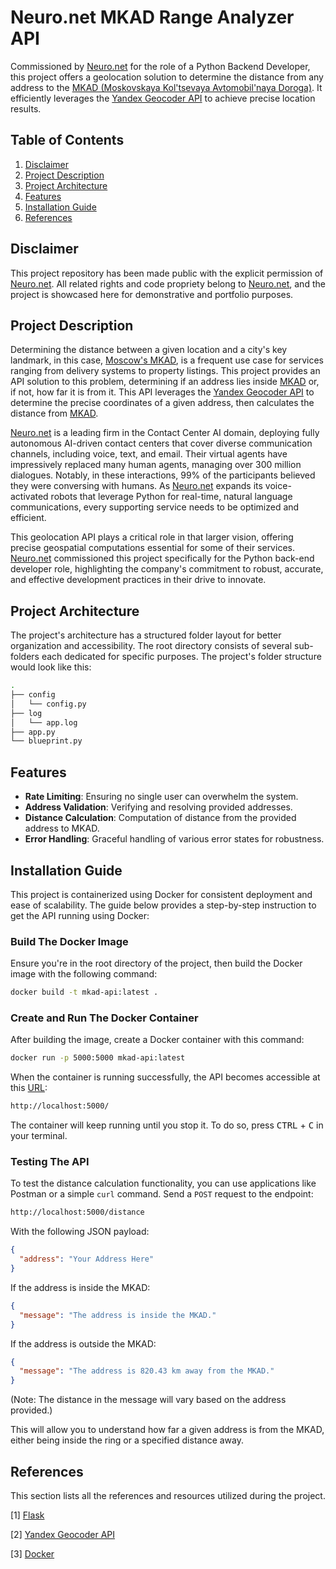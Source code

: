 # Neuro.net MKAD Range Analyzer API

Commissioned by [Neuro.net](https://neuro.net/) for the role of a Python Backend Developer, this project offers a geolocation solution to determine the distance from any address to the [MKAD (Moskovskaya Kol'tsevaya Avtomobil'naya Doroga)](https://maps.app.goo.gl/mc1hgemuSpMnn1E8A). It efficiently leverages the [Yandex Geocoder API](https://yandex.ru/dev/geocode/doc/en/) to achieve precise location results.

## Table of Contents

1. [Disclaimer](#disclaimer)
2. [Project Description](#project-description)
3. [Project Architecture](#project-architecture)
4. [Features](#features)
5. [Installation Guide](#installation-guide)
6. [References](#references)

## Disclaimer

This project repository has been made public with the explicit permission of [Neuro.net](https://neuro.net/). All related rights and code propriety belong to [Neuro.net](https://neuro.net/), and the project is showcased here for demonstrative and portfolio purposes.

## Project Description

Determining the distance between a given location and a city's key landmark, in this case, [Moscow's MKAD](https://maps.app.goo.gl/mc1hgemuSpMnn1E8A), is a frequent use case for services ranging from delivery systems to property listings. This project provides an API solution to this problem, determining if an address lies inside [MKAD](https://maps.app.goo.gl/mc1hgemuSpMnn1E8A) or, if not, how far it is from it. This API leverages the [Yandex Geocoder API](https://yandex.ru/dev/geocode/doc/en/) to determine the precise coordinates of a given address, then calculates the distance from [MKAD](https://maps.app.goo.gl/mc1hgemuSpMnn1E8A).

[Neuro.net](https://neuro.net/) is a leading firm in the Contact Center AI domain, deploying fully autonomous AI-driven contact centers that cover diverse communication channels, including voice, text, and email. Their virtual agents have impressively replaced many human agents, managing over 300 million dialogues. Notably, in these interactions, 99% of the participants believed they were conversing with humans. As [Neuro.net](https://neuro.net/) expands its voice-activated robots that leverage Python for real-time, natural language communications, every supporting service needs to be optimized and efficient.

This geolocation API plays a critical role in that larger vision, offering precise geospatial computations essential for some of their services. [Neuro.net](https://neuro.net/) commissioned this project specifically for the Python back-end developer role, highlighting the company's commitment to robust, accurate, and effective development practices in their drive to innovate.

## Project Architecture

The project's architecture has a structured folder layout for better organization and accessibility. The root directory consists of several sub-folders each dedicated for specific purposes. The project's folder structure would look like this:

```bash
.
├── config
│   └── config.py
├── log
│   └── app.log
├── app.py
└── blueprint.py
```

## Features

- **Rate Limiting**: Ensuring no single user can overwhelm the system.
- **Address Validation**: Verifying and resolving provided addresses.
- **Distance Calculation**: Computation of distance from the provided address to MKAD.
- **Error Handling**: Graceful handling of various error states for robustness.

## Installation Guide

This project is containerized using Docker for consistent deployment and ease of scalability. The guide below provides a step-by-step instruction to get the API running using Docker:

### Build The Docker Image

Ensure you're in the root directory of the project, then build the Docker image with the following command:

```bash
docker build -t mkad-api:latest .
```

### Create and Run The Docker Container

After building the image, create a Docker container with this command:

```bash
docker run -p 5000:5000 mkad-api:latest
```

When the container is running successfully, the API becomes accessible at this [URL](http://localhost:8501/):

```bash
http://localhost:5000/
```

The container will keep running until you stop it. To do so, press <kbd>CTRL</kbd> + <kbd>C</kbd> in your terminal.

### Testing The API

To test the distance calculation functionality, you can use applications like Postman or a simple `curl` command. Send a `POST` request to the endpoint:

```bash
http://localhost:5000/distance
```

With the following JSON payload:

```json
{
  "address": "Your Address Here"
}
```

If the address is inside the MKAD:

```json
{
  "message": "The address is inside the MKAD."
}
```

If the address is outside the MKAD:

```json
{
  "message": "The address is 820.43 km away from the MKAD."
}
```

(Note: The distance in the message will vary based on the address provided.)

This will allow you to understand how far a given address is from the MKAD, either being inside the ring or a specified distance away.

## References

This section lists all the references and resources utilized during the project.

[1] [Flask](https://flask.palletsprojects.com/en/3.0.x/)

[2] [Yandex Geocoder API](https://yandex.ru/dev/geocode/doc/en/)

[3] [Docker](https://www.docker.com/)
